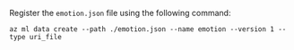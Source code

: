 
Register the `emotion.json` file using the following command:

```
az ml data create --path ./emotion.json --name emotion --version 1 --type uri_file
```